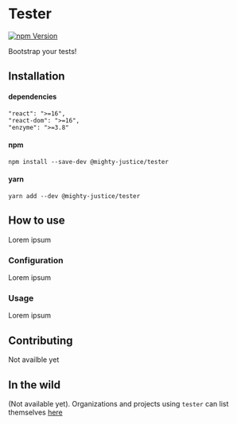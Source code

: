 # Tester
[![npm Version](https://img.shields.io/npm/v/@mighty-justice/tester.svg)](https://www.npmjs.com/package/@mighty-justice/tester)

Bootstrap your tests!

## Installation
#### dependencies
```
"react": ">=16",
"react-dom": ">=16",
"enzyme": ">=3.8"
```
#### npm
`npm install --save-dev @mighty-justice/tester`
#### yarn
`yarn add --dev @mighty-justice/tester`

## How to use
Lorem ipsum

### Configuration
Lorem ipsum

### Usage
Lorem ipsum

## Contributing
Not availble yet

## In the wild
(Not available yet).
Organizations and projects using `tester` can list themselves [here](#)
